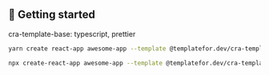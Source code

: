 ## 🚀 Getting started

cra-template-base: typescript, prettier

```bash
yarn create react-app awesome-app --template @templatefor.dev/cra-template-base
```

```bash
npx create-react-app awesome-app --template @templatefor.dev/cra-template-base
```
